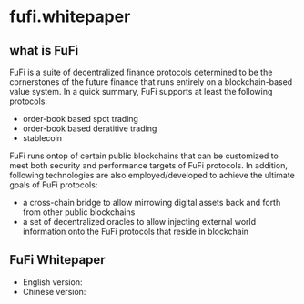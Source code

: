# fufi.whitepaper

## what is FuFi

FuFi is a suite of decentralized finance protocols determined to be the cornerstones of the future finance that runs entirely on a blockchain-based value system. In a quick summary, FuFi supports at least the following protocols: 
  - order-book based spot trading
  - order-book based deratitive trading
  - stablecoin
 
FuFi runs ontop of certain public blockchains that can be customized to meet both security and performance targets of FuFi protocols. In addition, following technologies are also employed/developed to achieve the ultimate goals of FuFi protocols:
   - a cross-chain bridge to allow mirrowing digital assets back and forth from other public blockchains
   - a set of decentralized oracles to allow injecting external world information onto the FuFi protocols that reside in blockchain 
   
 ## FuFi Whitepaper
   - English version:
   - Chinese version:
